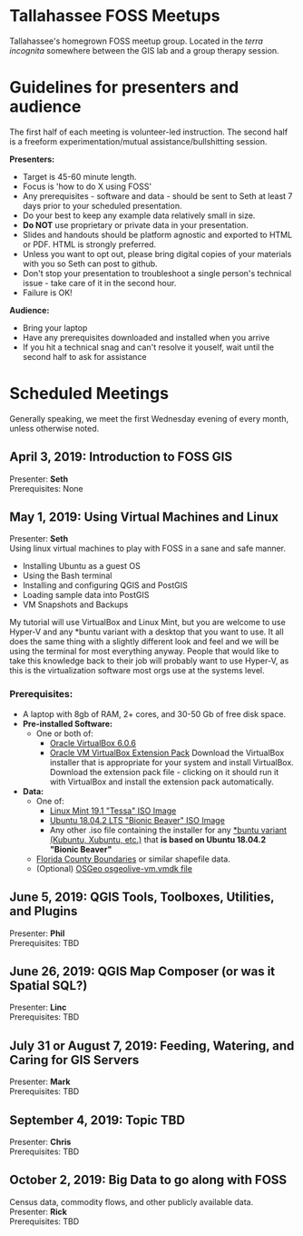# Tallahassee FOSS Meetups

Tallahassee's homegrown FOSS meetup group. Located in the *terra incognita* somewhere between the GIS lab and a group therapy session.  
  
# Guidelines for presenters and audience  
  
The first half of each meeting is volunteer-led instruction. The second half is a freeform experimentation/mutual assistance/bullshitting session.  

**Presenters:**
  + Target is 45-60 minute length.  
  + Focus is 'how to do X using FOSS'  
  + Any prerequisites - software and data - should be sent to Seth at least 7 days prior to your scheduled presentation.  
  + Do your best to keep any example data relatively small in size.  
  + **Do NOT** use proprietary or private data in your presentation.  
  + Slides and handouts should be platform agnostic and exported to HTML or PDF. HTML is strongly preferred.  
  + Unless you want to opt out, please bring digital copies of your materials with you so Seth can post to github.  
  + Don't stop your presentation to troubleshoot a single person's technical issue - take care of it in the second hour.  
  + Failure is OK!  
  
**Audience:**  
  + Bring your laptop  
  + Have any prerequisites downloaded and installed when you arrive  
  + If you hit a technical snag and can't resolve it youself, wait until the second half to ask for assistance  
    
# Scheduled Meetings  

Generally speaking, we meet the first Wednesday evening of every month, unless otherwise noted.  

## April 3, 2019: Introduction to FOSS GIS  

Presenter: **Seth**  
Prerequisites: None  

## May 1, 2019: Using Virtual Machines and Linux  
Presenter: **Seth**   
Using linux virtual machines to play with FOSS in a sane and safe manner.
  + Installing Ubuntu as a guest OS  
  + Using the Bash terminal  
  + Installing and configuring QGIS and PostGIS  
  + Loading sample data into PostGIS  
  + VM Snapshots and Backups  
  
My tutorial will use VirtualBox and Linux Mint, but you are welcome to use Hyper-V and any \*buntu variant with a desktop that you want to use. It all does the same thing with a slightly different look and feel and we will be using the terminal for most everything anyway. People that would like to take this knowledge back to their job will probably want to use Hyper-V, as this is the virtualization software most orgs use at the systems level.  

### **Prerequisites:**  
   + A laptop with 8gb of RAM, 2+ cores, and 30-50 Gb of free disk space.  
   + **Pre-installed Software:**
     + One or both of:
       + [Oracle VirtualBox 6.0.6](https://www.virtualbox.org/wiki/Downloads) 
       + [Oracle VM VirtualBox Extension Pack](https://download.virtualbox.org/virtualbox/6.0.6/Oracle_VM_VirtualBox_Extension_Pack-6.0.6.vbox-extpack) 
Download the VirtualBox installer that is appropriate for your system and install VirtualBox. Download the extension pack file - clicking on it should run it with VirtualBox and install the extension pack automatically. 
   + **Data:**  
     + One of:  
        + [Linux Mint 19.1 "Tessa" ISO Image](https://linuxmint.com/edition.php?id=261)  
        + [Ubuntu 18.04.2 LTS "Bionic Beaver" ISO Image](http://releases.ubuntu.com/18.04/)  
        + Any other .iso file containing the installer for any [\*buntu variant (Kubuntu, Xubuntu, etc.)](https://www.psychocats.net/ubuntu/whichbuntu) that **is based on Ubuntu 18.04.2 "Bionic Beaver"**
     + [Florida County Boundaries](https://download.fgdl.org/pub/state/county_sep15.zip) or similar shapefile data. 
     + (Optional) [OSGeo osgeolive-vm.vmdk file](https://live.osgeo.org/en/download.html)  
     
     
## June 5, 2019: QGIS Tools, Toolboxes, Utilities, and Plugins  
 Presenter: **Phil**  
 Prerequisites: TBD  
 
 
## June 26, 2019: QGIS Map Composer (or was it Spatial SQL?)  
 Presenter: **Linc**  
 Prerequisites: TBD  
 
## July 31 or August 7, 2019: Feeding, Watering, and Caring for GIS Servers  
 Presenter: **Mark**  
 Prerequisites: TBD
  
## September 4, 2019: Topic TBD  
 Presenter: **Chris**  
 Prerequisites: TBD  
 
## October 2, 2019: Big Data to go along with FOSS  
Census data, commodity flows, and other publicly available data.  
  Presenter: **Rick**  
  Prerequisites: TBD  
  
  
  
 
 
 
